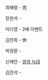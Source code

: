 최혜령 - 完

장원석 - 

이다영 - 2배 이벤트

김찬희 - 休

박정환 - 

신재안 - [양과 늑대](https://school.programmers.co.kr/learn/courses/30/lessons/92343)

김진석 - 
         
